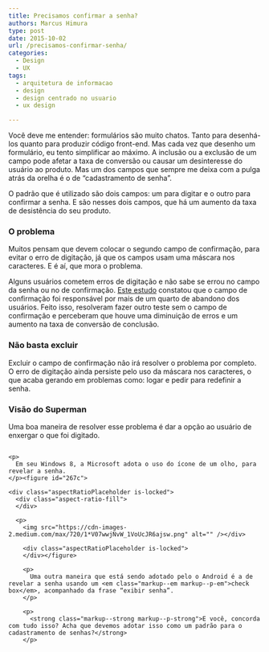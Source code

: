 ```yaml
---
title: Precisamos confirmar a senha?
authors: Marcus Himura
type: post
date: 2015-10-02
url: /precisamos-confirmar-senha/
categories:
  - Design
  - UX
tags:
  - arquitetura de informacao
  - design
  - design centrado no usuario
  - ux design

---
```

Você deve me entender: formulários são muito chatos. Tanto para desenhá-los quanto para produzir código front-end. Mas cada vez que desenho um formulário, eu tento simplificar ao máximo. A inclusão ou a exclusão de um campo pode afetar a taxa de conversão ou causar um desinteresse do usuário ao produto. Mas um dos campos que sempre me deixa com a pulga atrás da orelha é o de “cadastramento de senha”.

O padrão que é utilizado são dois campos: um para digitar e o outro para confirmar a senha. E são nesses dois campos, que há um aumento da taxa de desistência do seu produto.

### O problema

Muitos pensam que devem colocar o segundo campo de confirmação, para evitar o erro de digitação, já que os campos usam uma máscara nos caracteres. E é aí, que mora o problema.

Alguns usuários cometem erros de digitação e não sabe se errou no campo da senha ou no de confirmação. <a href="https://www.formisimo.com/blog/case-study-small-changes-lead-to-a-55-increase-in-conversions/" rel="nofollow">Este estudo</a> constatou que o campo de confirmação foi responsável por mais de um quarto de abandono dos usuários. Feito isso, resolveram fazer outro teste sem o campo de confirmação e perceberam que houve uma diminuição de erros e um aumento na taxa de conversão de conclusão.

### Não basta excluir

Excluir o campo de confirmação não irá resolver o problema por completo. O erro de digitação ainda persiste pelo uso da máscara nos caracteres, o que acaba gerando em problemas como: logar e pedir para redefinir a senha.

### Visão do Superman

Uma boa maneira de resolver esse problema é dar a opção ao usuário de enxergar o que foi digitado.<figure id="f140"> 

<div class="aspectRatioPlaceholder is-locked">
  <div class="aspect-ratio-fill">
  </div>
  
  <p>
    <img src="https://cdn-images-2.medium.com/max/900/1*4iuMApy2iH1g4JIK_D7Yww.png" alt="" /></div> </figure> 
    
    <p>
      Em seu Windows 8, a Microsoft adota o uso do ícone de um olho, para revelar a senha.
    </p><figure id="267c"> 
    
    <div class="aspectRatioPlaceholder is-locked">
      <div class="aspect-ratio-fill">
      </div>
      
      <p>
        <img src="https://cdn-images-2.medium.com/max/720/1*V07wwjNvW_1VoUcJR6ajsw.png" alt="" /></div> 
        
        <div class="aspectRatioPlaceholder is-locked">
        </div></figure> 
        
        <p>
          Uma outra maneira que está sendo adotado pelo o Android é a de revelar a senha usando um <em class="markup--em markup--p-em">check box</em>, acompanhado da frase “exibir senha”.
        </p>
        
        <p>
          <strong class="markup--strong markup--p-strong">E você, concorda com tudo isso? Acha que devemos adotar isso como um padrão para o cadastramento de senhas?</strong>
        </p>